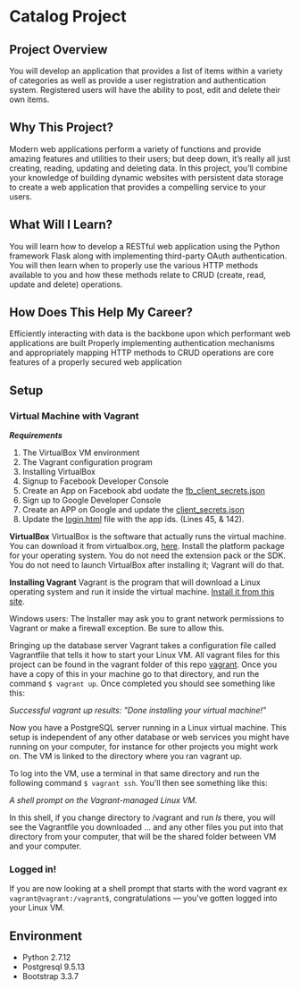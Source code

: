 # Catalog Project

## Project Overview
You will develop an application that provides a list of items within a variety of categories as well as provide a user registration and authentication system. Registered users will have the ability to post, edit and delete their own items.

## Why This Project?
Modern web applications perform a variety of functions and provide amazing features and utilities to their users; but deep down, it’s really all just creating, reading, updating and deleting data. In this project, you’ll combine your knowledge of building dynamic websites with persistent data storage to create a web application that provides a compelling service to your users.

## What Will I Learn?
You will learn how to develop a RESTful web application using the Python framework Flask along with implementing third-party OAuth authentication. You will then learn when to properly use the various HTTP methods available to you and how these methods relate to CRUD (create, read, update and delete) operations.

## How Does This Help My Career?
Efficiently interacting with data is the backbone upon which performant web applications are built
Properly implementing authentication mechanisms and appropriately mapping HTTP methods to CRUD operations are core features of a properly secured web application

## Setup

### Virtual Machine with Vagrant
***Requirements***

1. The VirtualBox VM environment
2. The Vagrant configuration program
3. Installing VirtualBox
4. Signup to Facebook Developer Console
5. Create an App on Facebook abd uodate the [fb_client_secrets.json](catalog/fb_client_secrets.json)
6. Sign up to Google Developer Console
7. Create an APP on Google and update the [client_secrets.json](catalog/client_secrets.json)
8. Update the [login.html](catalog/templates/login.html) file with the app ids. (Lines 45, & 142).

**VirtualBox** 
VirtualBox is the software that actually runs the virtual machine. You can download it from virtualbox.org, [here](https://www.virtualbox.org/wiki/Downloads). Install the platform package for your operating system. You do not need the extension pack or the SDK. You do not need to launch VirtualBox after installing it; Vagrant will do that.

**Installing Vagrant**
Vagrant is the program that will download a Linux operating system and run it inside the virtual machine. [Install it from this site](https://www.vagrantup.com/downloads.html).

Windows users: The Installer may ask you to grant network permissions to Vagrant or make a firewall exception. Be sure to allow this.

Bringing up the database server
Vagrant takes a configuration file called Vagrantfile that tells it how to start your Linux VM. All vagrant files for this project can be found in the vagrant folder of this repo [vagrant](vagrant). Once you have a copy of this in your machine go to that directory, and run the command ```$ vagrant up```. Once completed you should see something like this:

*Successful vagrant up results: "Done installing your virtual machine!"*

Now you have a PostgreSQL server running in a Linux virtual machine. This setup is independent of any other database or web services you might have running on your computer, for instance for other projects you might work on. The VM is linked to the directory where you ran vagrant up.

To log into the VM, use a terminal in that same directory and run the following command ```$ vagrant ssh```. You'll then see something like this:

*A shell prompt on the Vagrant-managed Linux VM.*

In this shell, if you change directory to /vagrant and run *ls* there, you will see the Vagrantfile you downloaded ... and any other files you put into that directory from your computer, that will be the shared folder between VM and your computer.

### Logged in!
If you are now looking at a shell prompt that starts with the word vagrant ex ```vagrant@vagrant:/vagrant$```, congratulations — you've gotten logged into your Linux VM.

## Environment
* Python  2.7.12
* Postgresql 9.5.13
* Bootstrap 3.3.7

